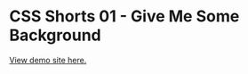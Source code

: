 # CSS Shorts 01 - Give Me Some Background

[View demo site here.](https://webdevtuts.github.io/css_shorts_01_css_background/)
